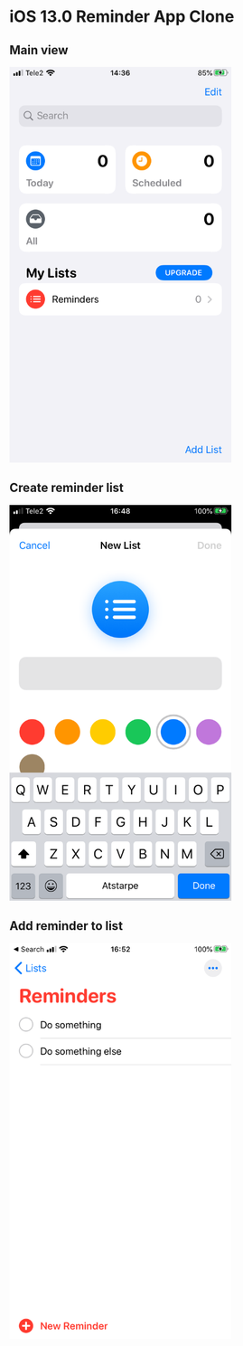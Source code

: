 # iOS 13.0 Reminder App Clone

## Main view
<img src="IMG/img1.png" height="700" alt="">

## Create reminder list
<img src="IMG/img2.png" height="700" alt="">

## Add reminder to list
<img src="IMG/img3.png" height="700" alt="">

